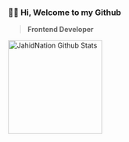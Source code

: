 ### 👋🏻 Hi, Welcome to my Github

> **Frontend Developer**

<img alt="JahidNation Github Stats" src="https://denvercoder1-github-readme-stats.vercel.app/api/?username=neeneeneee&show_icons=true&include_all_commits=true&count_private=true&theme=react&hide_border=true&bg_color=1F222E&title_color=F85D7F&icon_color=F8D866" height="192px"/>
